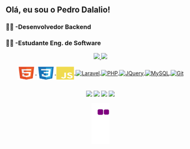 ## Olá, eu sou o Pedro Dalalio!

### 👨‍💻 -Desenvolvedor Backend 

### 👨‍🏫 -Estudante Eng. de Software

<div align="center">
  <a href="https://github.com/pedrodalalio" target="_blank">
  <img height="180em" src="https://github-readme-stats.vercel.app/api?username=pedrodalalio&show_icons=true&theme=github_dark&include_all_commits=true&count_private=true"/>
  <img height="180em" src="https://github-readme-stats.vercel.app/api/top-langs/?username=pedrodalalio&hide_progress=true&theme=github_dark"/>

<div style="display: inline_block"><br>
  <img align="center" alt="HTML" height="35" width="48" src="https://raw.githubusercontent.com/devicons/devicon/master/icons/html5/html5-original.svg">
  <img align="center" alt="CSS" height="35" width="48" src="https://raw.githubusercontent.com/devicons/devicon/master/icons/css3/css3-original.svg">
  <img align="center" alt="Javascript" height="35" width="48" src="https://raw.githubusercontent.com/devicons/devicon/master/icons/javascript/javascript-plain.svg">
  <img align="center" alt="Laravel" height="35" width="48" src="https://cdn.jsdelivr.net/gh/devicons/devicon/icons/laravel/laravel-plain-wordmark.svg" />
  <img align="center" alt="PHP" height="35" width="48"src="https://cdn.jsdelivr.net/gh/devicons/devicon/icons/php/php-plain.svg" />
  <img align="center" alt="JQuery" height="35" width="48" src="https://cdn.jsdelivr.net/gh/devicons/devicon/icons/jquery/jquery-plain-wordmark.svg" />
  <img align="center" alt="MySQL" height="35" width="48" src="https://cdn.jsdelivr.net/gh/devicons/devicon/icons/mysql/mysql-plain-wordmark.svg" />
  <img align="center" alt="Git" height="35" width="48" src="https://cdn.jsdelivr.net/gh/devicons/devicon/icons/git/git-original.svg">     
  <br>
</div>
  
  ##
 
<div></div>
  <a href="https://instagram.com/pedro_dalalio" target="_blank"><img src="https://img.shields.io/badge/-Instagram-%23E4405F?style=for-the-badge&logo=instagram&logoColor=white" target="_blank"></a>
  <a href = "mailto:pedrodalalio13@gmail.com.br"><img src="https://img.shields.io/badge/-Gmail-%23333?style=for-the-badge&logo=gmail&logoColor=white" target="_blank"></a>
  <a href="https://www.linkedin.com/in/pedro_dalalio/" target="_blank"><img src="https://img.shields.io/badge/-LinkedIn-%230077B5?style=for-the-badge&logo=linkedin&logoColor=white" target="_blank"></a> 
  <a href="https://wa.me/5519996907998" target="_blank"><img src="https://img.shields.io/badge/WhatsApp-25D366?style=for-the-badge&logo=whatsapp&logoColor=white" target="_blank"></a>

![snake gif](https://github.com/pedrodalalio/pedrodalalio/blob/output/github-contribution-grid-snake.gif)

</div>
